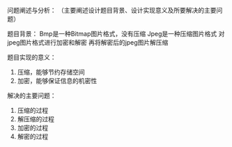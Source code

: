 问题阐述与分析：
（主要阐述设计题目背景、设计实现意义及所要解决的主要问题）

题目背景：
Bmp是一种Bitmap图片格式，没有压缩
Jpeg是一种压缩图片格式
对jpeg图片格式进行加密和解密
再将解密后的jpeg图片解压缩


题目实现的意义：

1.	压缩，能够节约存储空间
2.	加密，能够保证信息的机密性

解决的主要问题：
1.	压缩的过程
2.	解压缩的过程
3.	加密的过程
4.	解密的过程

